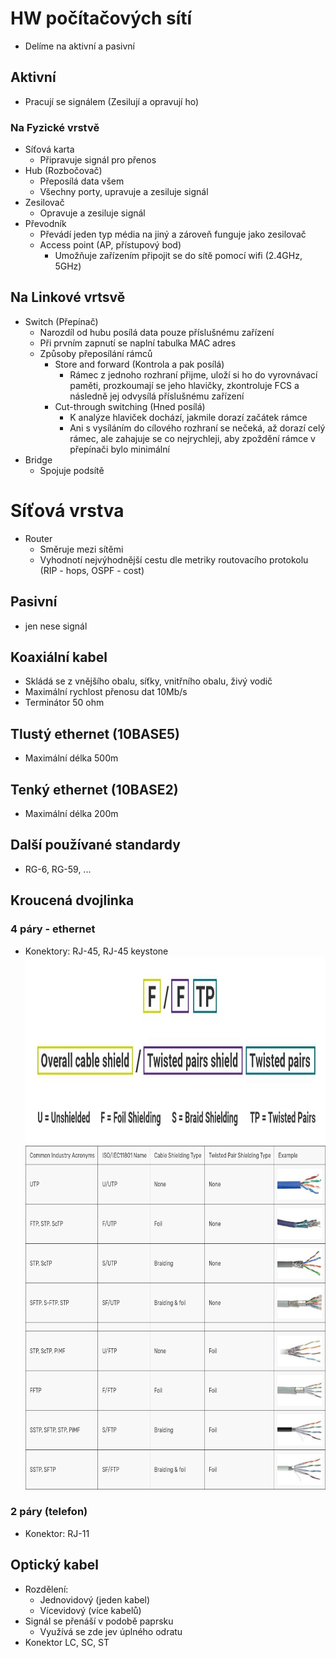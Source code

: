 # HW počítačových sítí
* Delíme na aktivní a pasivní
## Aktivní
* Pracují se signálem (Zesilují a opravují ho)
### Na Fyzické vrstvě 
* Síťová karta 
  * Připravuje signál pro přenos
* Hub (Rozbočovač)
  * Přeposílá data všem
  * Všechny porty, upravuje a zesiluje signál
* Zesilovač
  * Opravuje a zesiluje signál
* Převodník
  * Převádí jeden typ média na jiný a zároveň funguje jako zesilovač
  * Access point (AP, přístupový bod)
    * Umožňuje zařízením připojit se do sítě pomocí wifi (2.4GHz, 5GHz)
## Na Linkové vrtsvě
* Switch (Přepínač)
  * Narozdíl od hubu posílá data pouze příslušnému zařízení
  * Při prvním zapnutí se naplní tabulka MAC adres
  * Způsoby přeposílání rámců
    * Store and forward (Kontrola a pak posílá)
      * Rámec z jednoho rozhraní přijme, uloží si ho do vyrovnávací paměti, prozkoumají se jeho hlavičky, zkontroluje FCS a následně jej odvysílá příslušnému zařízení
    * Cut-through switching (Hned posílá)
      * K analýze hlaviček dochází, jakmile dorazí začátek rámce
      * Ani s vysíláním do cílového rozhraní se nečeká, až dorazí celý rámec, ale zahajuje se co nejrychleji, aby zpoždění rámce v přepínači bylo minimální
* Bridge
  * Spojuje podsítě
# Síťová vrstva
* Router
  * Směruje mezi sítěmi
  * Vyhodnotí nejvýhodnější cestu dle metriky routovacího protokolu (RIP - hops, OSPF - cost)  
## Pasivní
* jen nese signál
## Koaxiální kabel
  * Skládá se z vnějšího obalu, síťky, vnitřního obalu, živý vodič
  * Maximální rychlost přenosu dat 10Mb/s
  * Terminátor 50 ohm
## Tlustý ethernet (10BASE5)
  * Maximální délka 500m
## Tenký ethernet (10BASE2)
  * Maximální délka 200m
## Další používané standardy
  * RG-6, RG-59, ...
## Kroucená dvojlinka
### 4 páry - ethernet
  * Konektory: RJ-45, RJ-45 keystone <br>
<a target="_blank" rel="noopener noreferrer" href="https://github.com/Riyufuchi/OtazkyIKT/blob/master/Assets/Pictures/IKT/kroucena-dvojlinka-stineni.jpg"><img src="https://github.com/Riyufuchi/OtazkyIKT/blob/master/Assets/Pictures/IKT/kroucena-dvojlinka-stineni.jpg" alt="ArchitekturaAndroid" height="300px" width="700px"></a> 
<a target="_blank" rel="noopener noreferrer" href="https://github.com/Riyufuchi/OtazkyIKT/blob/master/Assets/Pictures/IKT/kroucena-dvojlinka-tabulka.png"><img src="https://github.com/Riyufuchi/OtazkyIKT/blob/master/Assets/Pictures/IKT/kroucena-dvojlinka-tabulka.png" alt="ArchitekturaAndroid" height="550" style="max-width:100%;"></a>
### 2 páry (telefon)
* Konektor: RJ-11
## Optický kabel
* Rozdělení: 
  * Jednovidový (jeden kabel) 
  * Vícevidový (více kabelů)
* Signál se přenáší v podobě paprsku
  * Využívá se zde jev úplného odratu
* Konektor LC, SC, ST
